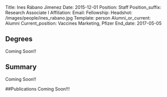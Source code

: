 Title: Ines Rábano Jimenez
Date: 2015-12-01
Position: Staff
Position_suffix: Research Associate I
Affiliation:
Email: 
Fellowship:
Headshot: /images/people/ines_rabano.jpg
Template: person
Alumni_or_current: Alumni
Current_position: Vaccines Marketing, Pfizer
End_date: 2017-05-05
<!-- Status: draft -->

## Degrees
Coming Soon!!

## Summary
Coming Soon!!

##Publications
Coming Soon!!!